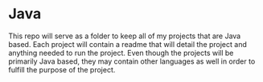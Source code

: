 # Java

This repo will serve as a folder to keep all of my projects that are Java based. Each project will contain a readme that will detail the project
and anything needed to run the project. Even though the projects will be primarily Java based, they may contain other languages as well in order to fulfill
the purpose of the project. 
